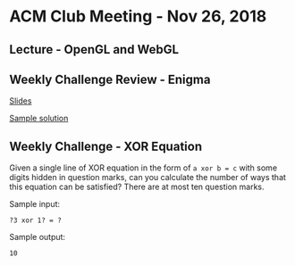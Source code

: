 ACM Club Meeting - Nov 26, 2018
===

Lecture - OpenGL and WebGL
---

Weekly Challenge Review - Enigma
---

[Slides](Enigma.pdf)

[Sample solution](Enigma.c)

Weekly Challenge - XOR Equation
---

Given a single line of XOR equation in the form of `a xor b = c` with some digits hidden in question marks, can you calculate the number of ways that this equation can be satisfied? There are at most ten question marks.

Sample input:

```
?3 xor 1? = ?
```

Sample output:

```
10
```
